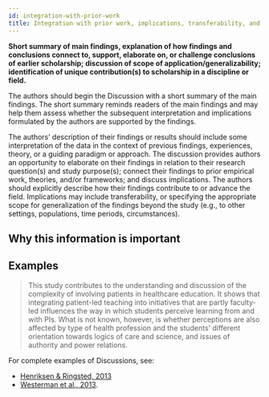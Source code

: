 ```yaml
---
id: integration-with-prior-work
title: Integration with prior work, implications, transferability, and contribution(s) to the field
---
```

**Short summary of main findings, explanation of how findings and conclusions connect to, support, elaborate on, or challenge conclusions of earlier scholarship; discussion of scope of application/generalizability; identification of unique contribution(s) to scholarship in a discipline or field.**

The authors should begin the Discussion with a short summary of the main findings. The short summary reminds readers of the main findings and may help them assess whether the subsequent interpretation and implications formulated by the authors are supported by the findings.

The authors’ description of their findings or results should include some interpretation of the data in the context of previous findings, experiences, theory, or a guiding paradigm or approach. The discussion provides authors an opportunity to elaborate on their findings in relation to their research question(s) and study purpose(s); connect their findings to prior empirical work, theories, and/or frameworks; and discuss implications. The authors should explicitly describe how their findings contribute to or advance the field. Implications may include transferability, or specifying the appropriate scope for generalization of the findings beyond the study (e.g., to other settings, populations, time periods, circumstances).

## Why this information is important


## Examples

> This study contributes to the understanding and discussion of the complexity of involving patients in healthcare education. It shows that integrating patient-led teaching into initiatives that are partly faculty-led influences the way in which students perceive learning from and with PIs. What is not known, however, is whether perceptions are also affected by type of health profession and the students’ different orientation towards logics of care and science, and issues of authority and power relations.

For complete examples of Discussions, see:

* [Henriksen & Ringsted, 2013](http://www.ncbi.nlm.nih.gov/pubmed/23591973)
* [Westerman et al., 2013](http://www.ncbi.nlm.nih.gov/pubmed/23488760).
